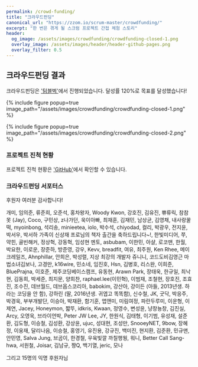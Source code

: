 ```yaml
---
permalink: /crowd-funding/
title: "크라우드펀딩"
canonical_url: "https://zzom.io/scrum-master/crowdfunding/"
excerpt: "한 번은 겪게 될 스크럼 프로젝트 간접 체험 스토리"
header:
  og_image: /assets/images/crowdfunding/crowdfunding-closed-1.png
  overlay_image: /assets/images/header/header-github-pages.png
  overlay_filter: 0.5
---
```


## 크라우드펀딩 결과

크라우드펀딩은 <a href="https://tumblbug.com/scrum-master" target="_blank">'텀블벅'</a>에서 진행되었습니다.
달성률 120%로 목표를 달성했습니다!

{% include figure popup=true image_path="/assets/images/crowdfunding/crowdfunding-closed-1.png" %}

{% include figure popup=true image_path="/assets/images/crowdfunding/crowdfunding-closed-2.png" %}

### 프로젝트 진척 현황

프로젝트 진척 현황은 <a href="https://github.com/orgs/project-zzom/projects/8" target="_blank">'GitHub'</a>에서 확인할 수 있습니다.

### 크라우드펀딩 서포터스

후원자 여러분 감사합니다!

개미, 임의준, 류준희, 오준석, 홍차왕자, Woody Kwon, 강호진, 김유진, 쀼류릭, 참참못 (Jay), Coco, 구민상, z나가던, 욱이아빠, 최재훈, 김재민, 남상균, 김영채, 내사랑꿀떡, myoinbong, 석리송, minieetea, iolo, 박수석, chiyodad, 컬리, 박광우, 전지윤, 박서우, 박서하 가족이 신상재 프로님의 책자 출간을 축하드립니다~!, 한빛미디어, 쭈, 약힌, 골빈해커, 정상혁, 강동혁, 임성현 멘토, asbubam, 이한민, 아샬, 로코맨, 한월, 박요한, 이로운, 장준하, 방준영, 강우, Kevv, breadfit, 여유, 최주원, Ken Rhee, 메이크레일즈, Ahnphillar, 안희은, 박성렬, 지상 최강의 개발자 쥬니니, 코드도비김영근 마법소녀김보나, 고경만, k16wire, 민소네, 임진호, Hsn, 김병호, 리스완, 이희준, BluePrajna, 이호준, 제주코딩베이스캠프, 유동현, Arawn Park, 장태욱, 한규일, 최낙현, 김동희, 박세준, 최지문, 양희찬, raphael.lee(이민혁), 이범재, 조철현, 장호진, 조효진, 조수진, 데브월드, 데브옵스코리아, babokim, 강산아, 강이든 (아들, 2013년생. 하라는 코딩을 안 함), 강하린 (딸, 2016년생. 귀엽고 똑똑함), 신수철, JK, 굿닥, 박응주, 박경욱, 부부개발단, 이승아, 박재환, 함기훈, 앱앤미, 미림여정, 파란두루미, 이운형, 이제연, Jacey, Honeymon, 짧뚜, idkris, Kwaan, 정영수, 변성윤, 냥창뇽창, 김진실, Arcy, 오영욱, 브라이언박, Peter JW Lee, JY, 한원식, 김태형, 이기범, 유성재, 설준환, 김도형, 이승철, 김성환, 강상윤, ujuc, 성대현, 조성만, SnooeyNET, 9bow, 장혜정, 이웅재, 달리나음, 이승철, 홍영기, 유진용, 강규진, 백미진, 현지환, 김준환, 민규맨, 안민영, Salva Jung, 브곰이, 한경철, 우육빛깔 까칠행웡, 워니, Better Call Sang-hwa, 서원철, Joisar, 김남규, 짱Q, 백기열, jeric, 모나

그리고 15명의 익명 후원자님